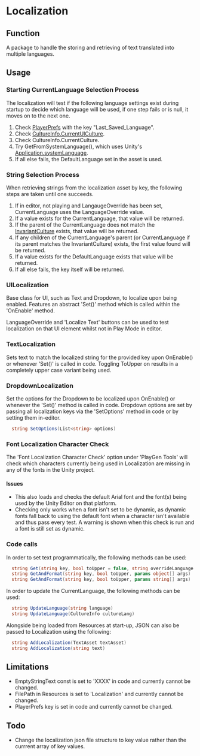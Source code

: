 # Localization
## Function 
A package to handle the storing and retrieving of text translated into multiple languages.
## Usage
### Starting CurrentLanguage Selection Process
The localization will test if the following language settings exist during startup to decide which language will be used, if one step fails or is null, it moves on to the next one.
1. Check [PlayerPrefs](https://docs.unity3d.com/ScriptReference/PlayerPrefs.html) with the key "Last_Saved_Language".
2. Check [CultureInfo.CurrentUICulture](https://msdn.microsoft.com/en-us/library/system.globalization.cultureinfo.currentuiculture).
3. Check CultureInfo.CurrentCulture.
4. Try GetFromSystemLanguage(), which uses Unity's [Application.systemLanguage](https://docs.unity3d.com/ScriptReference/Application-systemLanguage.html).
5. If all else fails, the DefaultLanguage set in the asset is used.

### String Selection Process
When retrieving strings from the localization asset by key, the following steps are taken until one succeeds.
1. If in editor, not playing and LangaugeOverride has been set, CurrentLanguage uses the LanguageOverride value.
2. If a value exists for the CurrentLanguage, that value will be returned.
3. If the parent of the CurrentLanguage does not match the [InvariantCulture](https://msdn.microsoft.com/en-us/library/system.globalization.cultureinfo.invariantculture) exists, that value will be returned.
4. If any children of the CurrentLanguage's parent (or CurrentLanguage if its parent matches the InvariantCulture) exists, the first value found will be returned.
5. If a value exists for the DefaultLanguage exists that value will be returned.
6. If all else fails, the key itself will be returned.

### UILocalization
Base class for UI, such as Text and Dropdown, to localize upon being enabled. Features an abstract 'Set()' method which is called within the 'OnEnable' method.

LanguageOverride and 'Localize Text' buttons can be used to test localization on that UI element whilst not in Play Mode in editor.

### TextLocalization
Sets text to match the localized string for the provided key upon OnEnable() or whenever 'Set()' is called in code. Toggling ToUpper on results in a completely upper case variant being used.

### DropdownLocalization
Set the options for the Dropdown to be localized upon OnEnable() or whenever the 'Set()' method is called in code. Dropdown options are set by passing all localization keys via the 'SetOptions' method in code or by setting them in-editor.

``` c#
  string SetOptions(List<string> options)
```

### Font Localization Character Check
The 'Font Localization Character Check' option under 'PlayGen Tools' will check which characters currently being used in Localization are missing in any of the fonts in the Unity project.

#### Issues
- This also loads and checks the default Arial font and the font(s) being used by the Unity Editor on that platform.
- Checking only works when a font isn't set to be dynamic, as dynamic fonts fall back to using the default font when a character isn't available and thus pass every test. A warning is shown when this check is run and a font is still set as dynamic.

### Code calls
In order to set text programmatically, the following methods can be used:
``` c#
  string Get(string key, bool toUpper = false, string overrideLanguage = null)
  string GetAndFormat(string key, bool toUpper, params object[] args)
  string GetAndFormat(string key, bool toUpper, params string[] args)
```
In order to update the CurrentLanguage, the following methods can be used:
``` c#
  string UpdateLanguage(string language)
  string UpdateLanguage(CultureInfo cultureLang)
```
Alongside being loaded from Resources at start-up, JSON can also be passed to Localization using the following:
``` c#
  string AddLocalization(TextAsset textAsset)
  string AddLocalization(string text)
```
## Limitations
- EmptyStringText const is set to 'XXXX' in code and currently cannot be changed.
- FilePath in Resources is set to 'Localization' and currently cannot be changed.
- PlayerPrefs key is set in code and currently cannot be changed.

## Todo 
- Change the localization json file structure to key value rather than the currrent array of key values.
